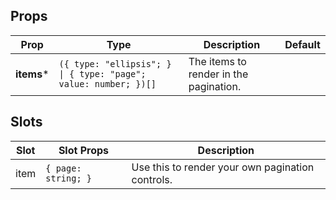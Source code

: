 <!-- This file is automatically generated, do not edit manually. -->

## Props

| Prop | Type | Description | Default |
| ---- | ---- | ----------- | ------- |
| **items*** | `({ type: "ellipsis"; } \| { type: "page"; value: number; })[]` | The items to render in the pagination. |  |


## Slots

| Slot | Slot Props | Description |
| --------- | ---- | ----------- |
| item | `{ page: string; }` | Use this to render your own pagination controls. |

